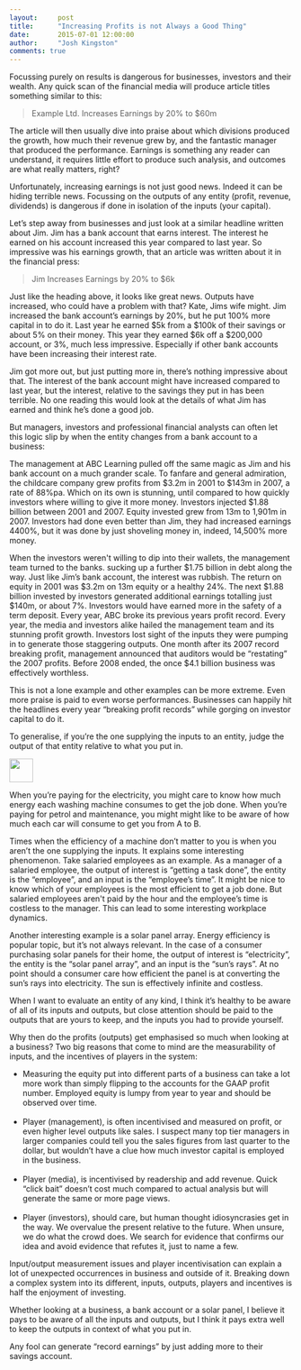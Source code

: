 ```yaml
---
layout:     post
title:      "Increasing Profits is not Always a Good Thing"
date:       2015-07-01 12:00:00
author:     "Josh Kingston"
comments: true
---
```

Focussing purely on results is dangerous for businesses, investors and their wealth. Any quick scan of the financial media will produce article titles something similar to this:

<blockquote>Example Ltd. Increases Earnings by 20% to $60m</blockquote>

The article will then usually dive into praise about which divisions produced the growth, how much their revenue grew by, and the fantastic manager that produced the performance. Earnings is something any reader can understand, it requires little effort to produce such analysis, and outcomes are what really matters, right?

Unfortunately, increasing earnings is not just good news. Indeed it can be hiding terrible news. Focussing on the outputs of any entity (profit, revenue, dividends) is dangerous if done in isolation of the inputs (your capital). 

Let’s step away from businesses and just look at a similar headline written about Jim. Jim has a bank account that earns interest. The interest he earned on his account increased this year compared to last year. So impressive was his earnings growth, that an article was written about it in the financial press:

<blockquote>Jim Increases Earnings by 20% to $6k</blockquote>

Just like the heading above, it looks like great news. Outputs have increased, who could have a problem with that? Kate, Jims wife might. Jim increased the bank account’s earnings by 20%, but he put 100% more capital in to do it. Last year he earned $5k from a $100k of their savings or about 5% on their money. This year they earned $6k off a $200,000 account, or 3%, much less impressive. Especially if other bank accounts have been increasing their interest rate.

Jim got more out, but just putting more in, there’s nothing impressive about that. The interest of the bank account might have increased compared to last year, but the interest, relative to the savings they put in has been terrible. No one reading this would look at the details of what Jim has earned and think he’s done a good job.

But managers, investors and professional financial analysts can often let this logic slip by when the entity changes from a bank account to a business:

The management at ABC Learning pulled off the same magic as Jim and his bank account on a much grander scale. To fanfare and general admiration, the childcare company grew profits from $3.2m in 2001 to $143m in 2007, a rate of 88%pa. Which on its own is stunning, until compared to how quickly investors where willing to give it more money. Investors injected $1.88 billion between 2001 and 2007. Equity invested grew from 13m to 1,901m in 2007. Investors had done even better than Jim, they had increased earnings 4400%, but it was done by just shoveling money in, indeed, 14,500% more money.

When the investors weren't willing to dip into their wallets, the management team turned to the banks. sucking up a further $1.75 billion in debt along the way. Just like Jim’s bank account, the interest was rubbish. The return on equity in 2001 was $3.2m on 13m equity or a healthy 24%. The next $1.88 billion invested by investors generated additional earnings totalling just $140m, or about 7%. Investors would have earned more in the safety of a term deposit.
Every year, ABC broke its previous years profit record. Every year, the media and investors alike hailed the management team and its stunning profit growth. Investors lost sight of the inputs they were pumping in to generate those staggering outputs. One month after its 2007 record breaking profit, management announced that auditors would be “restating” the 2007 profits. Before 2008 ended, the once $4.1 billion business was effectively worthless. 

This is not a lone example and other examples can be more extreme. Even more praise is paid to even worse performances. Businesses can happily hit the headlines every year “breaking profit records” while gorging on investor capital to do it. 

To generalise, if you’re the one supplying the inputs to an entity, judge the output of that entity relative to what you put in. 

<img src="{{ site.baseurl }}/img/BlogBash.png" height="42">

When you’re paying for the electricity, you might care to know how much energy each washing machine consumes to get the job done. When you’re paying for petrol and maintenance, you might might like to be aware of how much each car will consume to get you from A to B. 

Times when the efficiency of a machine don’t matter to you is when you aren’t the one supplying the inputs. It explains some interesting phenomenon.  Take salaried employees as an example. As a manager of a salaried employee, the output of interest is “getting a task done”, the entity is the “employee”, and an input is the “employee’s time”. It might be nice to know which of your employees is the most efficient to get a job done. But salaried employees aren't paid by the hour and the employee’s time is costless to the manager. This can lead to some interesting workplace dynamics.

Another interesting example is a solar panel array. Energy efficiency is popular topic, but it’s not always relevant. In the case of a consumer purchasing solar panels for their home, the output of interest is “electricity”, the entity is the “solar panel array”, and an input is the “sun’s rays”. At no point should a consumer care how efficient the panel is at converting the sun’s rays into electricity. The sun is effectively infinite and costless. 

When I want to evaluate an entity of any kind, I think it’s healthy to be aware of all of its inputs and outputs, but close attention should be paid to the outputs that are yours to keep, and the inputs you had to provide yourself. 

Why then do the profits (outputs) get emphasised so much when looking at a business? Two big reasons that come to mind are the measurability of inputs, and the incentives of players in the system:

<ul>
<li>Measuring the equity put into different parts of a business can take a lot more work than simply flipping to the accounts for the GAAP profit number. Employed equity is lumpy from year to year and should be observed over time. </li><br>

<li>Player (management), is often incentivised and measured on profit, or even higher level outputs like sales. I suspect many top tier managers in larger companies could tell you the sales figures from last quarter to the dollar, but wouldn’t have a clue how much investor capital is employed in the business.</li><br> 

<li>Player (media), is incentivised by readership and add revenue. Quick “click bait” doesn’t cost much compared to actual analysis but will generate the same or more page views.</li><br>

<li>Player (investors), should care, but human thought idiosyncrasies get in the way. We overvalue the present relative to the future. When unsure, we do what the crowd does. We search for evidence that confirms our idea and avoid evidence that refutes it, just to name a few.</li></ul>

Input/output measurement issues and player incentivisation can explain a lot of unexpected occurrences in business and outside of it. Breaking down a complex system into its different, inputs, outputs, players and incentives is half the enjoyment of investing. 

Whether looking at a business, a bank account or a solar panel, I believe it pays to be aware of all the inputs and outputs, but I think it pays extra well to keep the outputs in context of what you put in.

Any fool can generate “record earnings” by just adding more to their savings account.